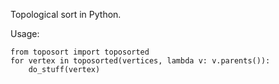 Topological sort in Python.

Usage:

    from toposort import toposorted
    for vertex in toposorted(vertices, lambda v: v.parents()):
        do_stuff(vertex)
